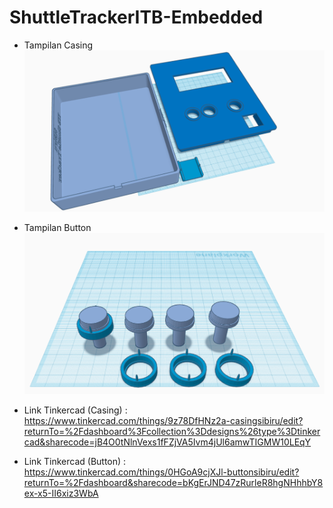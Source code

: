 # ShuttleTrackerITB-Embedded

- Tampilan Casing
![Casing](design/Casing.png)

- Tampilan Button
![Button](design/Button.png)

- Link Tinkercad (Casing) : https://www.tinkercad.com/things/9z78DfHNz2a-casingsibiru/edit?returnTo=%2Fdashboard%3Fcollection%3Ddesigns%26type%3Dtinkercad&sharecode=jB4O0tNlnVexs1fFZjVA5Ivm4jUl6amwTIGMW10LEqY
- Link Tinkercad (Button) : https://www.tinkercad.com/things/0HGoA9cjXJl-buttonsibiru/edit?returnTo=%2Fdashboard&sharecode=bKgErJND47zRurleR8hgNHhhbY8ex-x5-II6xiz3WbA
